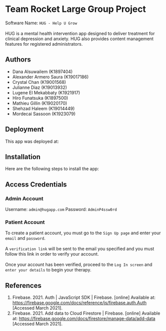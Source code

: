 # Team Rocket Large Group Project

Software Name: `HUG - Help U Grow`\
\
HUG is a mental health intervention app designed to deliver treatment for clinical depression and anxiety. HUG also provides content management features for registered administrators.

## Authors

- Dana Alsuwailem (K1897404)
- Alexander Armero Saura (K19017186)
- Crystal Chan (K19001568)
- Julianne Diaz (K19013932)
- Lugene El Mekabbaty (K1921917)
- Hiro Funatsuka (K1897500)
- Mathieu Gillin (K19020170)
- Shehzad Haleem (K19014449)
- Mordecai Sassoon (K1923079)

## Deployment

This app was deployed at:

## Installation

Here are the following steps to install the app:

## Access Credentials

### Admin Account

Username: `admin@hugapp.com`
Password: `AdminP4ssw0rd`

### Patient Account

To create a patient account, you must go to the `Sign Up page` and enter your `email` and `password`.\
\
A `verification link` will be sent to the email you specified and you must follow this link in order to verify your account.\
\
Once your account has been verified, proceed to the `Log In screen` and `enter your details` to begin your therapy.

## References

1. Firebase. 2021. Auth | JavaScript SDK | Firebase. [online] Available at: <https://firebase.google.com/docs/reference/js/firebase.auth.Auth> [Accessed March 2021].
2. Firebase. 2021. Add data to Cloud Firestore | Firebase. [online] Available at: <https://firebase.google.com/docs/firestore/manage-data/add-data> [Accessed March 2021].
